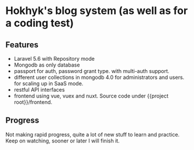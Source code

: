 # Hokhyk's blog system (as well as for a coding test)
## Features
   - Laravel 5.6 with Repository mode
   - Mongodb as only database
   - passport for auth, password grant type. with multi-auth support.
   - different user collections in mongodb 4.0 for administrators and users. for scaling up in SaaS mode. 
   - restful API interfaces
   - frontend using vue, vuex and nuxt.  Source code under {{project root}}/frontend.
   
## Progress
   Not making rapid progress, quite a lot of new stuff to learn and practice.
   Keep on watching, sooner or later I will finish it.
   
